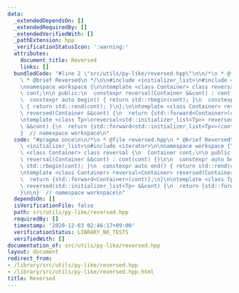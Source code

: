 ```yaml
---
data:
  _extendedDependsOn: []
  _extendedRequiredBy: []
  _extendedVerifiedWith: []
  _pathExtension: hpp
  _verificationStatusIcon: ':warning:'
  attributes:
    document_title: Reversed
    links: []
  bundledCode: "#line 2 \"src/utils/py-like/reversed.hpp\"\n\n/*\n * @file reversed.hpp\n\
    \ * @brief Reversed\n */\n\n#include <initializer_list>\n#include <iterator>\n\
    \nnamespace workspace {\n\ntemplate <class Container> class reversal {\n  Container\
    \ cont;\n\n public:\n  constexpr reversal(Container &&cont) : cont(cont) {}\n\n\
    \  constexpr auto begin() { return std::rbegin(cont); }\n  constexpr auto end()\
    \ { return std::rend(cont); }\n};\n\ntemplate <class Container> reversal<Container>\
    \ reversed(Container &&cont) {\n  return {std::forward<Container>(cont)};\n}\n\
    \ntemplate <class Tp>\nreversal<std::initializer_list<Tp>> reversed(std::initializer_list<Tp>\
    \ &&cont) {\n  return {std::forward<std::initializer_list<Tp>>(cont)};\n}\n\n\
    }  // namespace workspace\n"
  code: "#pragma once\n\n/*\n * @file reversed.hpp\n * @brief Reversed\n */\n\n#include\
    \ <initializer_list>\n#include <iterator>\n\nnamespace workspace {\n\ntemplate\
    \ <class Container> class reversal {\n  Container cont;\n\n public:\n  constexpr\
    \ reversal(Container &&cont) : cont(cont) {}\n\n  constexpr auto begin() { return\
    \ std::rbegin(cont); }\n  constexpr auto end() { return std::rend(cont); }\n};\n\
    \ntemplate <class Container> reversal<Container> reversed(Container &&cont) {\n\
    \  return {std::forward<Container>(cont)};\n}\n\ntemplate <class Tp>\nreversal<std::initializer_list<Tp>>\
    \ reversed(std::initializer_list<Tp> &&cont) {\n  return {std::forward<std::initializer_list<Tp>>(cont)};\n\
    }\n\n}  // namespace workspace\n"
  dependsOn: []
  isVerificationFile: false
  path: src/utils/py-like/reversed.hpp
  requiredBy: []
  timestamp: '2020-12-03 02:46:17+09:00'
  verificationStatus: LIBRARY_NO_TESTS
  verifiedWith: []
documentation_of: src/utils/py-like/reversed.hpp
layout: document
redirect_from:
- /library/src/utils/py-like/reversed.hpp
- /library/src/utils/py-like/reversed.hpp.html
title: Reversed
---
```

